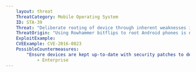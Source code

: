 ```yaml
---
    layout: threat
    ThreatCategory: Mobile Operating System
    ID: STA-39
    Threat: "Deliberate rooting of device through inherent weaknesses in hardware"
    ThreatOrigin: "Using Rowhammer bitflips to root Android phones is now a thing [^D-Goodin-1]"
    ExploitExample:
    CVEExample: CVE-2016-0823
    PossibleCountermeasures:
        "Ensure devices are kept up-to-date with security patches to decrease the likelihood that they can be rooted/jailbroken.":
            - Enterprise
---
```

